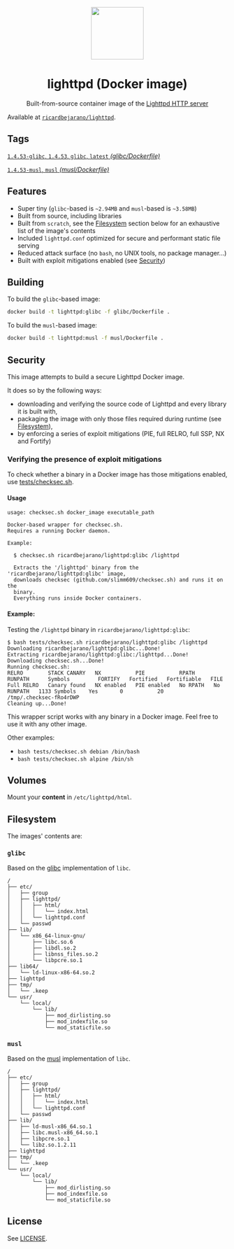 <p align=center><img src=https://emojipedia-us.s3.dualstack.us-west-1.amazonaws.com/thumbs/320/apple/155/satellite_1f6f0.png width=120px></p>
<h1 align=center>lighttpd (Docker image)</h1>
<p align=center>Built-from-source container image of the <a href=https://www.lighttpd.net/>Lighttpd HTTP server</a></p>

Available at [`ricardbejarano/lighttpd`](https://hub.docker.com/r/ricardbejarano/lighttpd).


## Tags

[`1.4.53-glibc`, `1.4.53`, `glibc`, `latest` *(glibc/Dockerfile)*](https://github.com/ricardbejarano/lighttpd/blob/master/glibc/Dockerfile)

[`1.4.53-musl`, `musl` *(musl/Dockerfile)*](https://github.com/ricardbejarano/lighttpd/blob/master/musl/Dockerfile)


## Features

* Super tiny (`glibc`-based is `~2.94MB` and `musl`-based is `~3.58MB`)
* Built from source, including libraries
* Built from `scratch`, see the [Filesystem](#Filesystem) section below for an exhaustive list of the image's contents
* Included `lighttpd.conf` optimized for secure and performant static file serving
* Reduced attack surface (no `bash`, no UNIX tools, no package manager...)
* Built with exploit mitigations enabled (see [Security](#Security))


## Building

To build the `glibc`-based image:

```bash
docker build -t lighttpd:glibc -f glibc/Dockerfile .
```

To build the `musl`-based image:

```bash
docker build -t lighttpd:musl -f musl/Dockerfile .
```


## Security

This image attempts to build a secure Lighttpd Docker image.

It does so by the following ways:

- downloading and verifying the source code of Lighttpd and every library it is built with,
- packaging the image with only those files required during runtime (see [Filesystem](#Filesystem)),
- by enforcing a series of exploit mitigations (PIE, full RELRO, full SSP, NX and Fortify)

### Verifying the presence of exploit mitigations

To check whether a binary in a Docker image has those mitigations enabled, use [tests/checksec.sh](https://github.com/ricardbejarano/lighttpd/blob/master/tests/checksec.sh).

#### Usage

```
usage: checksec.sh docker_image executable_path

Docker-based wrapper for checksec.sh.
Requires a running Docker daemon.

Example:

  $ checksec.sh ricardbejarano/lighttpd:glibc /lighttpd

  Extracts the '/lighttpd' binary from the 'ricardbejarano/lighttpd:glibc' image,
  downloads checksec (github.com/slimm609/checksec.sh) and runs it on the
  binary.
  Everything runs inside Docker containers.
```

#### Example:

Testing the `/lighttpd` binary in `ricardbejarano/lighttpd:glibc`:

```
$ bash tests/checksec.sh ricardbejarano/lighttpd:glibc /lighttpd
Downloading ricardbejarano/lighttpd:glibc...Done!
Extracting ricardbejarano/lighttpd:glibc:/lighttpd...Done!
Downloading checksec.sh...Done!
Running checksec.sh:
RELRO        STACK CANARY   NX           PIE           RPATH      RUNPATH      Symbols         FORTIFY   Fortified   Fortifiable   FILE
Full RELRO   Canary found   NX enabled   PIE enabled   No RPATH   No RUNPATH   1133 Symbols    Yes       0           20            /tmp/.checksec-fRo4rDWP
Cleaning up...Done!
```

This wrapper script works with any binary in a Docker image. Feel free to use it with any other image.

Other examples:

- `bash tests/checksec.sh debian /bin/bash`
- `bash tests/checksec.sh alpine /bin/sh`


## Volumes

Mount your **content** in `/etc/lighttpd/html`.


## Filesystem

The images' contents are:

### `glibc`

Based on the [glibc](https://www.gnu.org/software/libc/) implementation of `libc`.

```
/
├── etc/
│   ├── group
│   ├── lighttpd/
│   │   ├── html/
│   │   │   └── index.html
│   │   └── lighttpd.conf
│   └── passwd
├── lib/
│   └── x86_64-linux-gnu/
│       ├── libc.so.6
│       ├── libdl.so.2
│       ├── libnss_files.so.2
│       └── libpcre.so.1
├── lib64/
│   └── ld-linux-x86-64.so.2
├── lighttpd
├── tmp/
│   └── .keep
└── usr/
    └── local/
        └── lib/
            ├── mod_dirlisting.so
            ├── mod_indexfile.so
            └── mod_staticfile.so
```

### `musl`

Based on the [musl](https://www.musl-libc.org/) implementation of `libc`.

```
/
├── etc/
│   ├── group
│   ├── lighttpd/
│   │   ├── html/
│   │   │   └── index.html
│   │   └── lighttpd.conf
│   └── passwd
├── lib/
│   ├── ld-musl-x86_64.so.1
│   ├── libc.musl-x86_64.so.1
│   ├── libpcre.so.1
│   └── libz.so.1.2.11
├── lighttpd
├── tmp/
│   └── .keep
└── usr/
    └── local/
        └── lib/
            ├── mod_dirlisting.so
            ├── mod_indexfile.so
            └── mod_staticfile.so
```


## License

See [LICENSE](https://github.com/ricardbejarano/lighttpd/blob/master/LICENSE).
